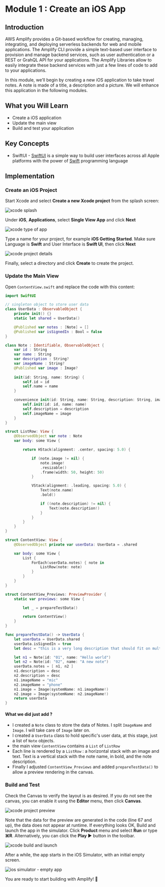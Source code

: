 # Module 1 : Create an iOS App

## Introduction 

AWS Amplify provides a Git-based workflow for creating, managing, integrating, and deploying serverless backends for web and mobile applications. The Amplify CLI provide a simple text-based user interface to provision and manage backend services, such as user authentication or a REST or GrahQL API for your applications. The Amplify Libraries allow to easily integrate these backend services with just a few lines of code to add to your applications.

In this module, we’ll begin by creating a new iOS application to take travel notes. A note is made of a title, a description and a picture. We will enhance this application in the following modules.

## What you Will Learn

- Create a iOS application
- Update the main view
- Build and test your application

## Key Concepts

- SwiftUI - [SwiftUI](https://developer.apple.com/xcode/swiftui/) is a simple way to build user interfaces across all Apple platforms with the power of [Swift](https://swift.org/) programming language

## Implementation

### Create an iOS Project

Start Xcode and select **Create a new Xcode project** from the splash screen:

![xcode splash](img/02_10.png)

Under **iOS**, **Applications**, select **Single View App** and click **Next**

![xcode type of app](img/02_20.png)

Type a name for your project, for example **iOS Getting Started**.  Make sure Language is **Swift** and User Interface is **Swift UI**, then click **Next**

![xcode project details](img/02_30.png)

Finally, select a directory and click **Create** to create the project.

### Update the Main View

Open `ContentView.swift` and replace the code with this content:

```swift
import SwiftUI

// singleton object to store user data
class UserData : ObservableObject {
    private init() {}
    static let shared = UserData()

    @Published var notes : [Note] = []
    @Published var isSignedIn : Bool = false
}

class Note : Identifiable, ObservableObject {
    var id : String
    var name : String
    var description : String?
    var imageName : String?
    @Published var image : Image?
        
    init(id: String, name: String) {
        self.id = id
        self.name = name
    }

    convenience init(id: String, name: String, description: String, image: String) {
        self.init(id: id, name: name)
        self.description = description
        self.imageName = image
    }
}

struct ListRow: View {
    @ObservedObject var note : Note
    var body: some View {

        return HStack(alignment: .center, spacing: 5.0) {

            if (note.image != nil) {
                note.image!
                .resizable()
                .frame(width: 50, height: 50)
            }

            VStack(alignment: .leading, spacing: 5.0) {
                Text(note.name)
                .bold()

                if ((note.description) != nil) {
                    Text(note.description!)
                }
            }
        }
    }
}

struct ContentView: View {
    @ObservedObject private var userData: UserData = .shared

    var body: some View {
        List {
            ForEach(userData.notes) { note in
                ListRow(note: note)
            }
        }
    }
}

struct ContentView_Previews: PreviewProvider {
    static var previews: some View {

        let _ = prepareTestData()

        return ContentView()
    }
}

func prepareTestData() -> UserData {
    let userData = UserData.shared
    userData.isSignedIn = true
    let desc = "this is a very long description that should fit on multiiple lines.\nit even has a line break\nor two."

    let n1 = Note(id: "01", name: "Hello world")
    let n2 = Note(id: "02", name: "A new note")
    userData.notes = [ n1, n2 ]
    n1.description = desc
    n2.description = desc
    n1.imageName = "mic"
    n2.imageName = "phone"
    n1.image = Image(systemName: n1.imageName!)
    n2.image = Image(systemName: n2.imageName!)
    return userData
}

```

#### What we did just add ?

- I created a `Note` class to store the data of Notes. I split `ImageName` and `Image`. I will take care of `Image` later on.
- I created a `UserData` class to hold specific's user data, at this stage, just a list of `Note` objects.
- the main view `ContentView` contains a `List` of `ListRow` 
- Each line is rendered by a `ListRow` : a horizontal stack with an image and text.  Text is a vertical stack with the note name, in bold, and the note description.
- Finally I adjusted `ContentView_Previews` and added `prepareTestData()` to allow a preview rendering in the canvas.

### Build and Test

Check the Canvas to verify the layout is as desired.  If you do not see the canvas, you can enable it usng the **Editor** menu, then click **Canvas**.

![xcode project preview](img/02_40.png)

Note that the data for the preview are generated in the code (line 67 and up), the data does not appear at runtime. If everything looks OK, Build and launch the app in the simulator. Click **Product** menu and select **Run** or type **&#8984;R**. Alternatively, you can click the **Play** ▶️   button in the toolbar.

![xcode build and launch](img/02_50.png)

After a while, the app starts in the iOS Simulator, with an initial empty screen.

![ios simulator - empty app](img/02_60.png)

You are ready to start building with Amplify! 🎉